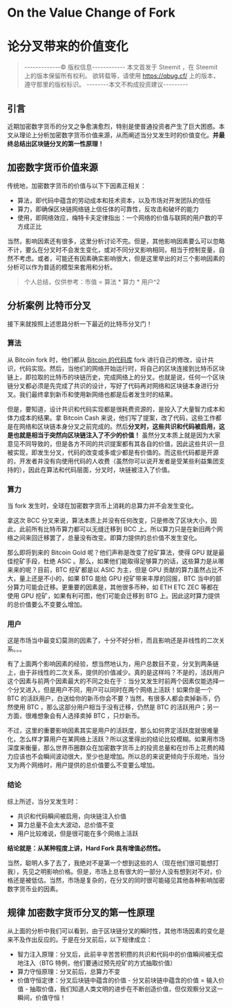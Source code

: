 # On the Value Change of Fork
# 论分叉带来的价值变化

> -------------© 版权信息------------
> 本文首发于 Steemit ，在 Steemit 上的版本保留所有权利。
> 欲转载等，请使用 https://qbug.cf/ 上的版本，遵守那里的版权标识。
> --------本文不构成投资建议---------

## 引言

近期加密数字货币的分叉之争愈演愈烈，特别是使普通投资者产生了巨大困惑。本文从理论上分析加密数字货币价值来源，从而阐述当分叉发生时的价值变化。**并最终总结出区块链分叉的第一性原理！**

## 加密数字货币价值来源

传统地，加密数字货币的价值与以下下因素正相关：

* 算法，即代码中蕴含的劳动成本和技术资本，以及市场对开发团队的信任
* 算力，即确保区块链网络链上信任体的可靠性，反攻击和破坏的能力
* 使用，即网络效应，梅特卡夫定律指出：一个网络的价值与联网的用户数的平方成正比

当然，影响因素还有很多，这里分析讨论不完。但是，其他影响因素要么可以忽略不计，要么在分叉时不会发生变化，或对不同分叉影响相同，相当于控制变量，自然不考虑。或者，可能还有因素确实影响很大，但是这里举出的对三个影响因素的分析可以作为普适的模型来套用和分析。

> 个人总结，仅供参考：市值 = 算法 * 算力 * 用户^2

## 分析案例 比特币分叉

接下来就按照上述思路分析一下最近的比特币分叉门！

### 算法

从 Bitcoin fork 时，他们都从 [Bitcoin 的代码库](https://github.com/bitcoin/bitcoin) fork 进行自己的修改，设计共识，代码实现。然后，当他们的网络开始运行时，将自己的区块连接到比特币区块链上，即拉取的比特币的块链历史，完成网络上的分叉。也就是说，任何一个区块链分叉都必须是先完成了共识的设计，写好了代码再对网络和区块链本身进行分叉。我们最终拿到新币和使用新网络也都是后者发生时的结果。

但是，要知道，设计共识和代码实现都是很耗费资源的，是投入了大量智力成本和体力成本的结果。拿 Bitcoin Cash 来说，他们写了提案，改了代码，这些工作都是在网络和区块链本身分叉之前完成的。然后**分叉时，这些共识和代码被启用，这是也就是相当于突然向区块链注入了不少的价值！** 虽然分叉本质上就是因为大家意见不同导致的，但是各方不同的共识提案都有其各自的价值，因此这些共识一旦被实现，即发生分叉，代码的改变或多或少都是有价值的。而这些代码都是开源的，开发者并没有向使用代码的人收费（虽然你可以说开发者是受某些利益集团支持的），因此在算法和代码层面，分叉时，块链被注入了价值。

### 算力

当 fork 发生时，全球在加密数字货币上消耗的总算力并不会发生变化。

拿这次 BCC 分叉来说，算法本质上并没有任何改变，只是修改了区块大小，因此，此前所有比特币算力都可以无缝迁移到 BCC 上。所以算力只是在新旧两个网络之间来回迁移罢了，总量没有改变。即算力提供的总价值不发生变化。

那么即将到来的 Bitcoin Gold 呢？他们声称是改变了挖矿算法，使得 GPU 就是最佳挖矿手段，杜绝 ASIC 。那么，如果他们能取得足够算力的话，这些算力是从哪来来的呢？目前，BTC 挖矿都是以 ASIC 为主，但是 GPU 贡献的算力虽然占比不大，量上还是不小的，如果 BTG 能给 GPU 挖矿带来丰厚的回报，BTC 当中的部分算力可能会迁移。更重要的因素是，其他很多币种，如 ETH ETC ZEC 等都在使用 GPU 挖矿，如果有利可图，他们可能会迁移到 BTG 上。因此这时算力提供的总价值要么不变要么增加。

### 用户

这是市场当中最变幻莫测的因素了，十分不好分析，而且影响还是非线性的二次关系。。。

有了上面两个影响因素的经验，想当然地认为，用户总数目不变，分叉到两条链上，由于非线性的二次关系，提供的价值减少。真的是这样吗？不是的，活跃用户这个因素与前两个因素最大的不同之处在于：当分叉发生时前两个因素仅能选择一个分叉进入，但是用户不同，用户可以同时在两个网络上活跃！如果你是一个 BTC 的活跃用户，白送给你的新币你会不要？当然，有很多人都会卖掉新币，仍然使用 BTC ，那么这部分用户相当于没有迁移，仍然是 BTC 的活跃用户；另一方面，很难想象会有人选择卖掉 BTC ，只炒新币。

不过，这里的重要影响因素其实是用户的活跃度，那么如何界定活跃度就很难量化，怎么样才算用户在某网络上活跃？所以这里得出的结论比较模糊。如果用市场深度来衡量，那么世界币圈群众在加密数字货币上的投资总量和在炒币上花费的精力应该也不会瞬间波动很大，至少也是增加。所以总的来说更倾向于乐观地，当分叉为两个网络时，用户提供的总价值要么不变要么增加。

### 结论

综上所述，当分叉发生时：

* 共识和代码瞬间被启用，向块链注入价值
* 算力总量不会太大波动，总价值不变
* 用户比较难说，但是很可能在多个网络上活跃

**结论就是：从某种程度上讲，Hard Fork 具有增值必然性。**

当然，聪明人多了去了，我绝对不是第一个想到这些的人（现在他们很可能想打我），先见之明影响价格。但是，市场上总有很大的一部分人没有想到对不对，价格还是被低估。当然，市场是复杂的，在分叉的同时很可能碰见其他各种影响加密数字货币业的因素。

## 规律 加密数字货币分叉的第一性原理

从上面的分析中我们可以看到，由于区块链分叉的瞬时性，其他市场因素的变化是来不及作出反应的。于是在分叉前后，以下规律成立：

* 智力注入原理：分叉后，此前辛辛苦苦积攒的共识和代码中的价值瞬间被无偿地注入（BTG 特例，他们要通过预先挖矿的方式抽取价值）
* 算力守恒原理：分叉前后，总算力不变
* 价值守恒定律：分叉后块链中蕴含的价值 - 分叉前块链中蕴含的价值 = 输入价值 - 抽取价值，我们知道人类文明的进步在不断创造价值，但仅观察分叉这一瞬间，价值守恒！
